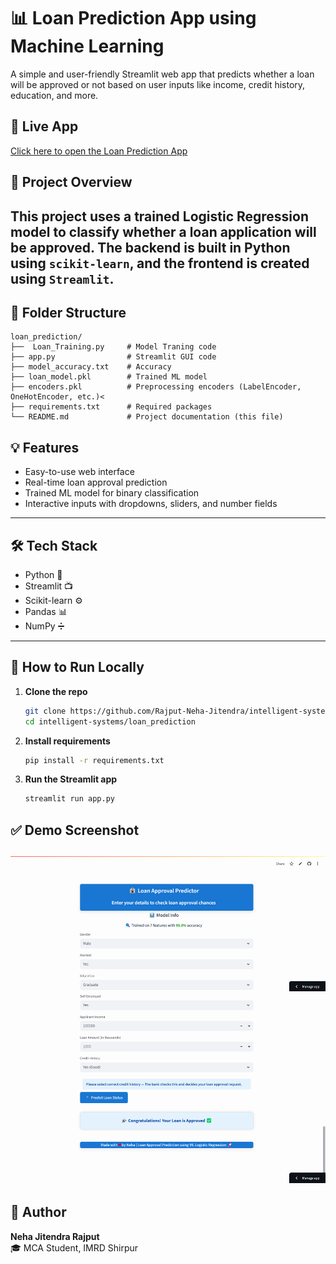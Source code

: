 
# 📊 Loan Prediction App using Machine Learning
A simple and user-friendly Streamlit web app that predicts whether a loan will be approved or not based on user inputs like income, credit history, education, and more.

## 🚀 Live App
[Click here to open the Loan Prediction App](https://smartloan-predictor.streamlit.app/)

## 🧠 Project Overview
This project uses a trained **Logistic Regression model** to classify whether a loan application will be approved. The backend is built in Python using `scikit-learn`, and the frontend is created using `Streamlit`.
---

## 📂 Folder Structure
```
loan_prediction/
├──  Loan_Training.py     # Model Traning code
├── app.py                # Streamlit GUI code
├── model_accuracy.txt    # Accuracy 
├── loan_model.pkl        # Trained ML model
├── encoders.pkl          # Preprocessing encoders (LabelEncoder, OneHotEncoder, etc.)<
├── requirements.txt      # Required packages
└── README.md             # Project documentation (this file)
```
## 💡 Features

- Easy-to-use web interface
- Real-time loan approval prediction
- Trained ML model for binary classification
- Interactive inputs with dropdowns, sliders, and number fields

---

## 🛠️ Tech Stack
- Python 🐍
- Streamlit 📺
- Scikit-learn ⚙️
- Pandas 📊
- NumPy ➗

---

## 🔧 How to Run Locally

1. **Clone the repo**  
   ```bash
   git clone https://github.com/Rajput-Neha-Jitendra/intelligent-systems.git
   cd intelligent-systems/loan_prediction
   ```

2. **Install requirements**  
   ```bash
   pip install -r requirements.txt
   ```

3. **Run the Streamlit app**  
   ```bash
   streamlit run app.py
   ```
   
## ✅ Demo Screenshot
![Loan Prediction App Screenshot](https://github.com/Rajput-Neha-Jitendra/intelligent-systems/blob/main/loan_prediction/screencapture-smartloan-predictor-streamlit-app.png)  
---

## 👤 Author
**Neha Jitendra Rajput**  
🎓 MCA Student, IMRD Shirpur

